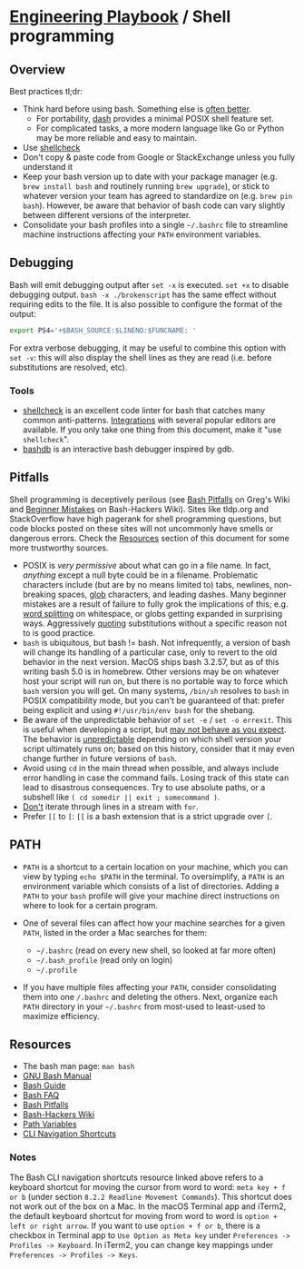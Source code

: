 # [Engineering Playbook](../README.md) / Shell programming

## Overview

Best practices tl;dr:

- Think hard before using bash. Something else is [often better](https://mywiki.wooledge.org/BashWeaknesses).
  - For portability, [dash](http://gondor.apana.org.au/~herbert/dash/) provides a minimal POSIX shell feature set.
  - For complicated tasks, a more modern language like Go or Python may be more reliable and easy to maintain.
- Use [shellcheck](https://shellcheck.net)
- Don't copy & paste code from Google or StackExchange unless you fully understand it
- Keep your bash version up to date with your package manager (e.g. `brew install bash` and routinely running `brew upgrade`), or stick to whatever version your team has agreed to standardize on (e.g. `brew pin bash`). However, be aware that behavior of bash code can vary slightly between different versions of the interpreter.
- Consolidate your bash profiles into a single `~/.bashrc` file to streamline machine instructions affecting your `PATH` environment variables.

## Debugging

Bash will emit debugging output after `set -x` is executed. `set +x` to disable debugging output. `bash -x ./brokenscript` has the same effect without requiring edits to the file. It is also possible to configure the format of the output:

```sh
export PS4='+$BASH_SOURCE:$LINENO:$FUNCNAME: '
```

For extra verbose debugging, it may be useful to combine this option with `set -v`: this will also display the shell lines as they are read (i.e. before substitutions are resolved, etc).

### Tools

- [shellcheck](https://shellcheck.net) is an excellent code linter for bash that catches many common anti-patterns. [Integrations](https://github.com/koalaman/shellcheck#user-content-in-your-editor) with several popular editors are available. If you only take one thing from this document, make it "use `shellcheck`".
- [bashdb](http://bashdb.sourceforge.net/) is an interactive bash debugger inspired by gdb.

## Pitfalls

Shell programming is deceptively perilous (see [Bash Pitfalls](https://mywiki.wooledge.org/BashPitfalls) on Greg's Wiki and [Beginner Mistakes](https://wiki.bash-hackers.org/scripting/newbie_traps) on Bash-Hackers Wiki). Sites like tldp.org and StackOverflow have high pagerank for shell programming questions, but code blocks posted on these sites will not uncommonly have smells or dangerous errors. Check the [Resources](#Resources) section of this document for some more trustworthy sources.

- POSIX is _very permissive_ about what can go in a file name. In fact, _anything_ except a null byte could be in a filename. Problematic characters include (but are by no means limited to) tabs, newlines, non-breaking spaces, [glob](https://mywiki.wooledge.org/glob) characters, and leading dashes. Many beginner mistakes are a result of failure to fully grok the implications of this; e.g. [word splitting](https://mywiki.wooledge.org/WordSplitting) on whitespace, or globs getting expanded in surprising ways. Aggressively [quoting](https://mywiki.wooledge.org/Quotes) substitutions without a specific reason not to is good practice.
- `bash` is ubiquitous, but bash != bash. Not infrequently, a version of bash will change its handling of a particular case, only to revert to the old behavior in the next version. MacOS ships bash 3.2.57, but as of this writing bash 5.0 is in homebrew. Other versions may be on whatever host your script will run on, but there is no portable way to force which `bash` version you will get. On many systems, `/bin/sh` resolves to `bash` in POSIX compatibility mode, but you can't be guaranteed of that: prefer being explicit and using `#!/usr/bin/env bash` for the shebang.
- Be aware of the unpredictable behavior of `set -e` / `set -o errexit`. This is useful when developing a script, but [may not behave as you expect](http://www.fvue.nl/wiki/Bash:_Error_handling). The behavior is [unpredictable](https://www.in-ulm.de/~mascheck/various/set-e/) depending on which shell version your script ultimately runs on; based on this history, consider that it may even change further in future versions of `bash`.
- Avoid using `cd` in the main thread when possible, and always include error handling in case the command fails. Losing track of this state can lead to disastrous consequences. Try to use absolute paths, or a subshell like `( cd somedir || exit ; somecommand )`.
- [Don't](https://mywiki.wooledge.org/DontReadLinesWithFor) iterate through lines in a stream with `for`.
- Prefer `[[` to `[`: `[[` is a bash extension that is a strict upgrade over `[`.

## PATH

- `PATH` is a shortcut to a certain location on your machine, which you can view by typing `echo $PATH` in the terminal. To oversimplify, a `PATH` is an environment variable which consists of a list of directories. Adding a `PATH` to your `bash` profile will give your machine direct instructions on where to look for a certain program.

- One of several files can affect how your machine searches for a given `PATH`, listed in the order a Mac searches for them:

  - `~/.bashrc` (read on every new shell, so looked at far more often)
  - `~/.bash_profile` (read only on login)
  - `~/.profile`

- If you have multiple files affecting your `PATH`, consider consolidating them into one `/.bashrc` and deleting the others. Next, organize each `PATH` directory in your `~/.bashrc` from most-used to least-used to maximize efficiency.

## Resources

- The bash man page: `man bash`
- [GNU Bash Manual](http://gnu.org/s/bash/manual)
- [Bash Guide](http://mywiki.wooledge.org/BashGuide)
- [Bash FAQ](http://mywiki.wooledge.org/BashFAQ)
- [Bash Pitfalls](https://mywiki.wooledge.org/BashPitfalls)
- [Bash-Hackers Wiki](http://wiki.bash-hackers.org/)
- [Path Variables](https://truss.works/blog/2016/2/26/engineer-how-to-access-and-edit-your-path-system-variable)
- [CLI Navigation Shortcuts](https://www.gnu.org/software/bash/manual/bash.html#Introduction-and-Notation)

### Notes

The Bash CLI navigation shortcuts resource linked above refers to a keyboard
shortcut for moving the cursor from word to word: `meta key + f or b` (under
section `8.2.2 Readline Movement Commands`). This shortcut does not work out of
the box on a Mac. In the macOS Terminal app and iTerm2, the default keyboard
shortcut for moving from word to word is `option + left or right arrow`. If you
want to use `option + f or b`, there is a checkbox in Terminal app to
`Use Option as Meta key` under `Preferences -> Profiles -> Keyboard`. In iTerm2,
you can change key mappings under `Preferences -> Profiles -> Keys`.
